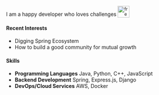 <span>I am a happy developer who loves challenges</span>
<sub><img src="https://github.com/user-attachments/assets/d0135dc0-6597-41dd-aee2-fc4d6f35df8d" alt="free-animated-icon-rocket" height="32" width="32"></sub> <!--gif from flaticon-Freepik-->

#### Recent Interests

- Digging Spring Ecosystem
- How to build a good community for mutual growth

#### Skills

- **Programming Languages**
  Java, Python, C++, JavaScript
- **Backend Development**
  Spring, Express.js, Django
- **DevOps/Cloud Services**
  AWS, Docker

